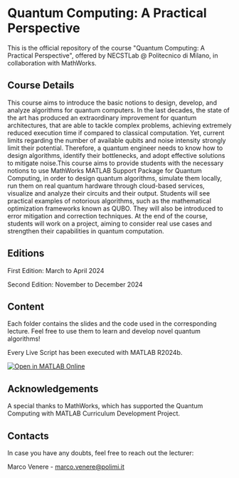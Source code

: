 # Quantum Computing: A Practical Perspective
This is the official repository of the course "Quantum Computing: A Practical Perspective", offered by NECSTLab @ Politecnico di Milano, in collaboration with MathWorks.

## Course Details

This course aims to introduce the basic notions to design, develop, and analyze algorithms for quantum computers. In the last decades, the state of the art has produced an extraordinary improvement for quantum architectures, that are able to tackle complex problems, achieving extremely reduced execution time if compared to classical computation. Yet, current limits regarding the number of available qubits and noise intensity strongly limit their potential. Therefore, a quantum engineer needs to know how to design algorithms, identify their bottlenecks, and adopt effective solutions to mitigate noise.This course aims to provide students with the necessary notions to use MathWorks MATLAB Support Package for Quantum Computing, in order to design quantum algorithms, simulate them locally, run them on real quantum hardware through cloud-based services, visualize and analyze their circuits and their output. Students will see practical examples of notorious algorithms, such as the mathematical optimization frameworks known as QUBO. They will also be introduced to error mitigation and correction techniques. At the end of the course, students will work on a project, aiming to consider real use cases and strengthen their capabilities in quantum computation.

## Editions

First Edition: March to April 2024

Second Edition: November to December 2024

## Content

Each folder contains the slides and the code used in the corresponding lecture. Feel free to use them to learn and develop novel quantum algorithms!

Every Live Script has been executed with MATLAB R2024b. 

[![Open in MATLAB Online](https://www.mathworks.com/images/responsive/global/open-in-matlab-online.svg)](https://matlab.mathworks.com/open/github/v1?repo=necst/qc-with-matlab&file=readme_table.mlx)

## Acknowledgements

A special thanks to MathWorks, which has supported the Quantum Computing with MATLAB Curriculum Development Project.

## Contacts

In case you have any doubts, feel free to reach out the lecturer:

Marco Venere - marco.venere@polimi.it
